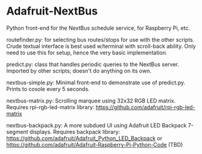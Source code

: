 Adafruit-NextBus
================

Python front-end for the NextBus schedule service, for Raspberry Pi, etc.

routefinder.py: for selecting bus routes/stops for use with the other scripts. Crude textual interface is best used w/terminal with scroll-back ability. Only need to use this for setup, hence the very basic implementation.

predict.py: class that handles periodic queries to the NextBus server. Imported by other scripts; doesn't do anything on its own.

nextbus-simple.py: Minimal front-end to demonstrate use of predict.py. Prints to cosole every 5 seconds.

nextbus-matrix.py: Scrolling marquee using 32x32 RGB LED matrix. Requires rpi-rgb-led-matrix library: https://github.com/adafruit/rpi-rgb-led-matrix

nextbus-backpack.py: A more subdued UI using Adafruit LED Backpack 7-segment displays. Requires backpack library: https://github.com/adafruit/Adafruit_Python_LED_Backpack or https://github.com/adafruit/Adafruit-Raspberry-Pi-Python-Code (TBD)
